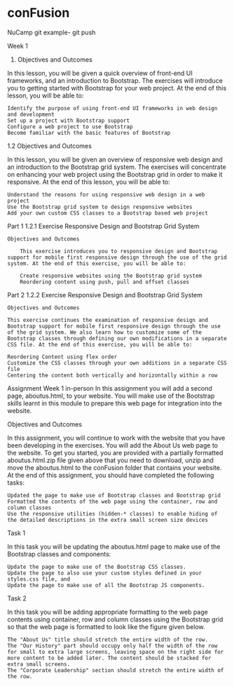 # conFusion
NuCamp
git example-
git push  <REMOTENAME> <BRANCHNAME> 

Week 1
1. Objectives and Outcomes

In this lesson, you will be given a quick overview of front-end UI frameworks, and an introduction to Bootstrap. The exercises will introduce you to getting started with Bootstrap for your web project. At the end of this lesson, you will be able to:

    Identify the purpose of using front-end UI frameworks in web design and development
    Set up a project with Bootstrap support
    Configure a web project to use Bootstrap
    Become familiar with the basic features of Bootstrap

1.2 Objectives and Outcomes

In this lesson, you will be given an overview of responsive web design and an introduction to the Bootstrap grid system. The exercises will concentrate on enhancing your web project using the Bootstrap grid in order to make it responsive. At the end of this lesson, you will be able to:

    Understand the reasons for using responsive web design in a web project
    Use the Bootstrap grid system to design responsive websites
    Add your own custom CSS classes to a Bootstrap based web project

Part 1
 1.2.1 Exercise Responsive Design and Bootstrap Grid System

    Objectives and Outcomes

        This exercise introduces you to responsive design and Bootstrap support for mobile first responsive design through the use of the grid system. At the end of this exercise, you will be able to:

        Create responsive websites using the Bootstrap grid system
        Reordering content using push, pull and offset classes

Part 2
1.2.2 Exercise Responsive Design and Bootstrap Grid System

    Objectives and Outcomes

    This exercise continues the examination of responsive design and Bootstrap support for mobile first responsive design through the use of the grid system. We also learn how to customize some of the Bootstrap classes through defining our own modifications in a separate CSS file. At the end of this exercise, you will be able to:

    Reordering Content using flex order
    Customize the CSS classes through your own additions in a separate CSS file
    Centering the content both vertically and horizontally within a row

Assignment Week 1 in-person
    In this assignment you will add a second page, aboutus.html, to your website. You will make use of the Bootstrap skills learnt in this module to prepare this web page for integration into the website.

Objectives and Outcomes

In this assignment, you will continue to work with the website that you have been developing in the exercises. You will add the About Us web page to the website. To get you started, you are provided with a partially formatted aboutus.html.zip file given above that you need to download, unzip and move the aboutus.html to the conFusion folder that contains your website. At the end of this assignment, you should have completed the following tasks:

    Updated the page to make use of Bootstrap classes and Bootstrap grid
    Formatted the contents of the web page using the container, row and column classes
    Use the responsive utilities (hidden-* classes) to enable hiding of the detailed descriptions in the extra small screen size devices

Task 1

In this task you will be updating the aboutus.html page to make use of the Bootstrap classes and components:

    Update the page to make use of the Bootstrap CSS classes.
    Update the page to also use your custom styles defined in your styles.css file, and
    Update the page to make use of all the Bootstrap JS components.

Task 2

In this task you will be adding appropriate formatting to the web page contents using container, row and column classes using the Bootstrap grid so that the web page is formatted to look like the figure given below.

    The "About Us" title should stretch the entire width of the row.
    The "Our History" part should occupy only half the width of the row for small to extra large screens, leaving space on the right side for more content to be added later. The content should be stacked for extra small screens.
    The "Corporate Leadership" section should stretch the entire width of the row.